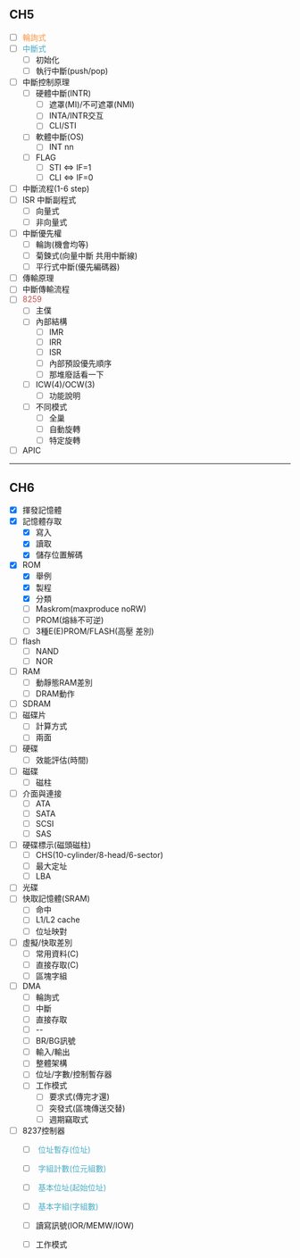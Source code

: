 ## CH5
- [ ] <font color="#f79646">輪詢式</font>
- [ ] <font color="#4bacc6">中斷式</font>
	- [ ] 初始化
	- [ ] 執行中斷(push/pop)
- [ ] 中斷控制原理
	- [ ] 硬體中斷(INTR)
		- [ ] 遮罩(MI)/不可遮罩(NMI)
		- [ ] INTA/INTR交互
		- [ ] CLI/STI
	- [ ] 軟體中斷(OS)
		- [ ] INT nn
	- [ ] FLAG
		- [ ] STI $\Leftrightarrow$ IF=1
		- [ ] CLI $\Leftrightarrow$ IF=0
- [ ] 中斷流程(1-6 step) 
- [ ] ISR 中斷副程式
	- [ ] 向量式
	- [ ] 非向量式
- [ ] 中斷優先權
	- [ ] 輪詢(機會均等)
	- [ ] 菊鍊式(向量中斷 共用中斷線)
	- [ ] 平行式中斷(優先編碼器)
- [ ] 傳輸原理
- [ ] 中斷傳輸流程
- [ ] <font color="#c0504d">8259</font>
	- [ ] 主僕
	- [ ] 內部結構
		- [ ] IMR
		- [ ] IRR
		- [ ] ISR
		- [ ] 內部預設優先順序
		- [ ] 那堆廢話看一下
	- [ ] ICW(4)/OCW(3)
		- [ ] 功能說明
	- [ ] 不同模式
		- [ ] 全巢
		- [ ] 自動旋轉
		- [ ] 特定旋轉
- [ ] APIC

---

## CH6
- [x] 揮發記憶體
- [x] 記憶體存取
	- [x] 寫入
	- [x] 讀取
	- [x] 儲存位置解碼
- [x] ROM
	- [x] 舉例
	- [x] 製程
	- [x] 分類
	- [ ] Maskrom(maxproduce noRW)
	- [ ] PROM(熔絲不可逆)
	- [ ] 3種E(E)PROM/FLASH(高壓 差別)
- [ ] flash
	- [ ] NAND
	- [ ] NOR
- [ ] RAM
	- [ ] 動靜態RAM差別
	- [ ] DRAM動作
- [ ] SDRAM
- [ ] 磁碟片
	- [ ] 計算方式
	- [ ] 兩面
- [ ] 硬碟
	- [ ] 效能評估(時間)
- [ ] 磁碟
	- [ ] 磁柱
- [ ] 介面與連接
	- [ ] ATA
	- [ ] SATA
	- [ ] SCSI
	- [ ] SAS
- [ ] 硬碟標示(磁頭磁柱)
	- [ ] CHS(10-cylinder/8-head/6-sector)
	- [ ] 最大定址
	- [ ] LBA
- [ ] 光碟
- [ ] 快取記憶體(SRAM)
	- [ ] 命中 
	- [ ] L1/L2 cache
	- [ ] 位址映對
- [ ] 虛擬/快取差別
	- [ ] 常用資料(C)
	- [ ] 直接存取(C)
	- [ ] 區塊字組
- [ ] DMA
	- [ ] 輪詢式
	- [ ] 中斷
	- [ ] 直接存取
	- [ ] --
	- [ ] BR/BG訊號
	- [ ] 輸入/輸出
	- [ ] 整體架構
	- [ ] 位址/字數/控制暫存器
	- [ ] 工作模式
		- [ ] 要求式(傳完才還)
		- [ ] 突發式(區塊傳送交替)
		- [ ] 週期竊取式
- [ ] 8237控制器
	- [ ] <font color="#4bacc6"> 位址暫存(位址)</font>
	- [ ] <font color="#4bacc6">  字組計數(位元組數)</font>
	- [ ] <font color="#4bacc6">	基本位址(起始位址)</font>
	- [ ] <font color="#4bacc6">  基本字組(字組數)</font>
	- [ ] 讀寫訊號(IOR/MEMW/IOW)
	- [ ] 工作模式



